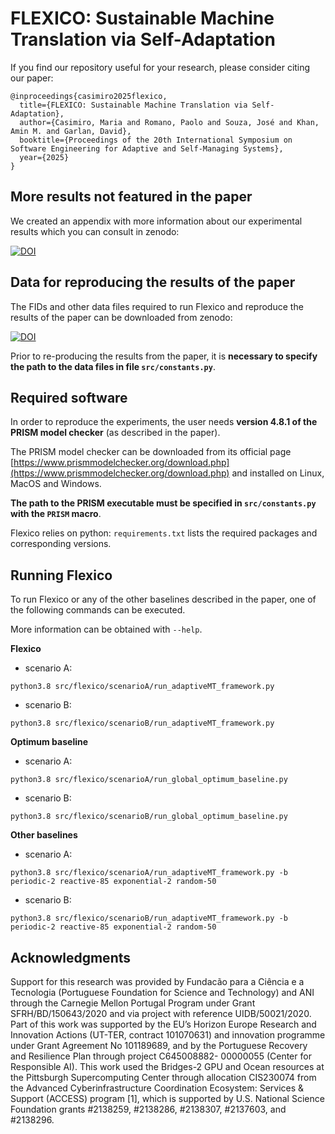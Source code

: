 # FLEXICO: Sustainable Machine Translation via Self-Adaptation

If you find our repository useful for your research, please consider citing our paper:

```
@inproceedings{casimiro2025flexico,
  title={FLEXICO: Sustainable Machine Translation via Self-Adaptation},
  author={Casimiro, Maria and Romano, Paolo and Souza, José and Khan, Amin M. and Garlan, David},
  booktitle={Proceedings of the 20th International Symposium on Software Engineering for Adaptive and Self-Managing Systems},
  year={2025}
}
```

## More results not featured in the paper

We created an appendix with more information about our experimental results which you can consult in zenodo:

[![DOI](https://zenodo.org/badge/DOI/10.5281/zenodo.14452761.svg)](https://doi.org/10.5281/zenodo.14452761)




## Data for reproducing the results of the paper

The FIDs and other data files required to run Flexico and reproduce the results of the paper can be downloaded from zenodo: 

[![DOI](https://zenodo.org/badge/DOI/10.5281/zenodo.14736503.svg)](https://doi.org/10.5281/zenodo.14736503)

Prior to re-producing the results from the paper, it is **necessary to specify the path to the data files in file `src/constants.py`**.



## Required software

In order to reproduce the experiments, the user needs **version 4.8.1 of the PRISM model checker** (as described in the paper).

The PRISM model checker can be downloaded from its official page 
[https://www.prismmodelchecker.org/download.php](https://www.prismmodelchecker.org/download.php)
and installed on Linux, MacOS and Windows.

**The path to the PRISM executable must be specified in `src/constants.py` with the `PRISM` macro**.

Flexico relies on python: `requirements.txt` lists the required packages and corresponding versions.



## Running Flexico
To run Flexico or any of the other baselines described in the paper, one of the following commands can be executed. 

More information can be obtained with `--help`.

**Flexico**

- scenario A:
```
python3.8 src/flexico/scenarioA/run_adaptiveMT_framework.py
```

- scenario B:
```
python3.8 src/flexico/scenarioB/run_adaptiveMT_framework.py
```

**Optimum baseline**

- scenario A:
```
python3.8 src/flexico/scenarioA/run_global_optimum_baseline.py 
```

- scenario B:
```
python3.8 src/flexico/scenarioB/run_global_optimum_baseline.py
```

**Other baselines**

- scenario A:
```
python3.8 src/flexico/scenarioA/run_adaptiveMT_framework.py -b periodic-2 reactive-85 exponential-2 random-50
```

- scenario B:
```
python3.8 src/flexico/scenarioB/run_adaptiveMT_framework.py -b periodic-2 reactive-85 exponential-2 random-50
```

## Acknowledgments
Support for this research was provided by Fundacão para a Ciência e a Tecnologia (Portuguese Foundation for Science and Technology) and ANI through the Carnegie Mellon Portugal Program under Grant SFRH/BD/150643/2020 and via project with reference UIDB/50021/2020. Part of this work was supported by the EU’s Horizon Europe Research and Innovation Actions (UT-TER, contract 101070631) and innovation programme under Grant Agreement No 101189689, and by the Portuguese Recovery and Resilience Plan through project C645008882- 00000055 (Center for Responsible AI). This work used the Bridges-2 GPU and Ocean resources at the Pittsburgh Supercomputing Center through allocation CIS230074 from the Advanced Cyberinfrastructure Coordination Ecosystem: Services & Support (ACCESS) program [1], which is supported by U.S. National Science Foundation grants #2138259, #2138286, #2138307, #2137603, and #2138296.
